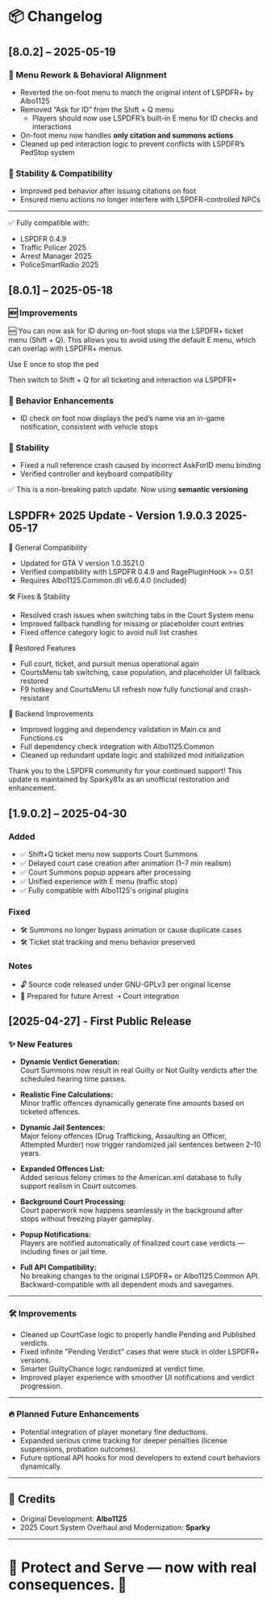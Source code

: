 # 📦 Changelog

## [8.0.2] – 2025-05-19

### 🧾 Menu Rework & Behavioral Alignment

- Reverted the on-foot menu to match the original intent of LSPDFR+ by Albo1125
- Removed “Ask for ID” from the Shift + Q menu
  - Players should now use LSPDFR’s built-in E menu for ID checks and interactions
- On-foot menu now handles **only citation and summons actions**
- Cleaned up ped interaction logic to prevent conflicts with LSPDFR’s PedStop system

### 🔧 Stability & Compatibility

- Improved ped behavior after issuing citations on foot
- Ensured menu actions no longer interfere with LSPDFR-controlled NPCs

---

✅ Fully compatible with:
- LSPDFR 0.4.9
- Traffic Policer 2025
- Arrest Manager 2025
- PoliceSmartRadio 2025

## [8.0.1] – 2025-05-18

### 🆕 Improvements
🆕 You can now ask for ID during on-foot stops via the LSPDFR+ ticket menu (Shift + Q).
This allows you to avoid using the default E menu, which can overlap with LSPDFR+ menus.

Use E once to stop the ped

Then switch to Shift + Q for all ticketing and interaction via LSPDFR+

### 🧠 Behavior Enhancements
- ID check on foot now displays the ped’s name via an in-game notification, consistent with vehicle stops

### 🔧 Stability
- Fixed a null reference crash caused by incorrect AskForID menu binding
- Verified controller and keyboard compatibility

✅ This is a non-breaking patch update. Now using **semantic versioning**

LSPDFR+ 2025 Update - Version 1.9.0.3 2025-05-17
-------------------------------------

🔧 General Compatibility
- Updated for GTA V version 1.0.3521.0
- Verified compatibility with LSPDFR 0.4.9 and RagePluginHook >= 0.51
- Requires Albo1125.Common.dll v6.6.4.0 (included)

🛠 Fixes & Stability
- Resolved crash issues when switching tabs in the Court System menu
- Improved fallback handling for missing or placeholder court entries
- Fixed offence category logic to avoid null list crashes

🧩 Restored Features
- Full court, ticket, and pursuit menus operational again
- CourtsMenu tab switching, case population, and placeholder UI fallback restored
- F9 hotkey and CourtsMenu UI refresh now fully functional and crash-resistant

🧪 Backend Improvements
- Improved logging and dependency validation in Main.cs and Functions.cs
- Full dependency check integration with Albo1125.Common
- Cleaned up redundant update logic and stabilized mod initialization

Thank you to the LSPDFR community for your continued support!
This update is maintained by Sparky81x as an unofficial restoration and enhancement.

## [1.9.0.2] – 2025-04-30

### Added
- ✅ Shift+Q ticket menu now supports Court Summons
- ✅ Delayed court case creation after animation (1–7 min realism)
- ✅ Court Summons popup appears after processing
- ✅ Unified experience with E menu (traffic stop)
- ✅ Fully compatible with Albo1125's original plugins

### Fixed
- 🛠 Summons no longer bypass animation or cause duplicate cases
- 🛠 Ticket stat tracking and menu behavior preserved

### Notes
- 🔓 Source code released under GNU-GPLv3 per original license
- 🧠 Prepared for future Arrest ➝ Court integration

## [2025-04-27] - First Public Release

### ✨ New Features

- **Dynamic Verdict Generation:**  
  Court Summons now result in real Guilty or Not Guilty verdicts after the scheduled hearing time passes.

- **Realistic Fine Calculations:**  
  Minor traffic offences dynamically generate fine amounts based on ticketed offences.

- **Dynamic Jail Sentences:**  
  Major felony offences (Drug Trafficking, Assaulting an Officer, Attempted Murder) now trigger randomized jail sentences between 2–10 years.

- **Expanded Offences List:**  
  Added serious felony crimes to the American.xml database to fully support realism in Court outcomes.

- **Background Court Processing:**  
  Court paperwork now happens seamlessly in the background after stops without freezing player gameplay.

- **Popup Notifications:**  
  Players are notified automatically of finalized court case verdicts — including fines or jail time.

- **Full API Compatibility:**  
  No breaking changes to the original LSPDFR+ or Albo1125.Common API.  
  Backward-compatible with all dependent mods and savegames.

---

### 🛠 Improvements

- Cleaned up CourtCase logic to properly handle Pending and Published verdicts.
- Fixed infinite "Pending Verdict" cases that were stuck in older LSPDFR+ versions.
- Smarter GuiltyChance logic randomized at verdict time.
- Improved player experience with smoother UI notifications and verdict progression.

---

### 🔥 Planned Future Enhancements

- Potential integration of player monetary fine deductions.
- Expanded serious crime tracking for deeper penalties (license suspensions, probation outcomes).
- Future optional API hooks for mod developers to extend court behaviors dynamically.

---

## 📜 Credits

- Original Development: **Albo1125**  
- 2025 Court System Overhaul and Modernization: **Sparky**

---

# 📣 Protect and Serve — now with real consequences. 🚓
